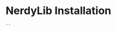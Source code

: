 # NerdyLib Installation

```{warning} This application is still in active development. Please read all instructions before proceeding.
``